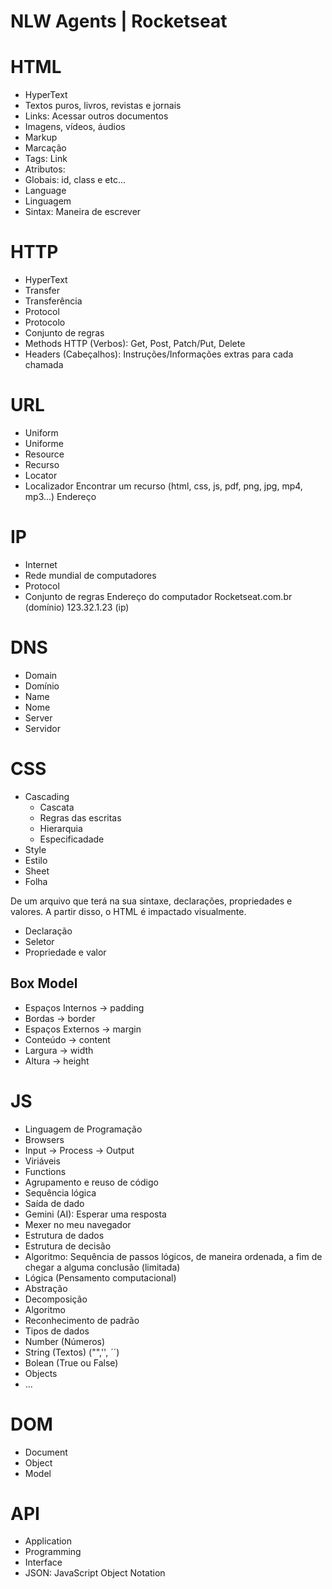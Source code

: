 # NLW Agents | Rocketseat

# HTML

- HyperText
 - Textos puros, livros, revistas e jornais
 - Links: Acessar outros documentos
 - Imagens, vídeos, áudios
- Markup
 - Marcação
 - Tags: <a> Link </a>
 - Atributos: <a id="GitHub" href="https://github.com/igorland1"></a>
 - Globais: id, class e etc...
- Language
 - Linguagem
 - Sintax: Maneira de escrever

 # HTTP

 - HyperText
 - Transfer
  - Transferência
- Protocol
 - Protocolo
 - Conjunto de regras
- Methods HTTP (Verbos): Get, Post, Patch/Put, Delete
- Headers (Cabeçalhos): Instruções/Informações extras para cada chamada

# URL

- Uniform
 - Uniforme
- Resource
 - Recurso
- Locator
 - Localizador
Encontrar um recurso (html, css, js, pdf, png, jpg, mp4, mp3...)
Endereço

# IP

- Internet
 - Rede mundial de computadores
- Protocol
 - Conjunto de regras
Endereço do computador
Rocketseat.com.br (domínio)
123.32.1.23 (ip)

# DNS

- Domain
 - Domínio
- Name
 - Nome
- Server
 - Servidor

 # CSS

- Cascading
  - Cascata
  - Regras das escritas
  - Hierarquia
  - Especificadade
- Style
 - Estilo
- Sheet
 - Folha

De um arquivo que terá na sua sintaxe, declarações, propriedades e valores.
A partir disso, o HTML é impactado visualmente.

- Declaração
- Seletor
- Propriedade e valor

## Box Model

- Espaços Internos -> padding
- Bordas -> border
- Espaços Externos -> margin
- Conteúdo -> content
- Largura -> width
- Altura -> height

# JS

- Linguagem de Programação
- Browsers
- Input -> Process -> Output
- Viriáveis
- Functions
 - Agrupamento e reuso de código
 - Sequência lógica
 - Saída de dado
- Gemini (AI): Esperar uma resposta
- Mexer no meu navegador
- Estrutura de dados
- Estrutura de decisão
- Algoritmo: Sequência de passos lógicos, de maneira ordenada, a fim de chegar a alguma conclusão (limitada)
- Lógica (Pensamento computacional)
 - Abstração
 - Decomposição
 - Algoritmo
 - Reconhecimento de padrão
- Tipos de dados
 - Number (Números)
 - String (Textos) ("",'', ´´)
 - Bolean (True ou False)
 - Objects
 - ...

 # DOM

 - Document
 - Object
 - Model

 # API

 - Application
 - Programming
 - Interface
 - JSON: JavaScript Object Notation